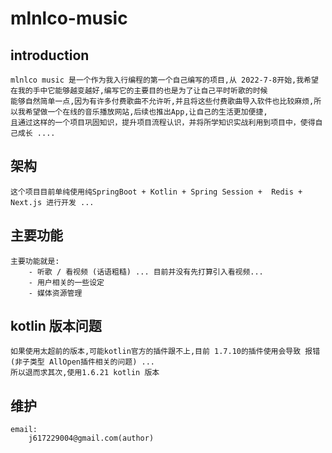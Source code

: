 # mlnlco-music
## introduction
    mlnlco music 是一个作为我入行编程的第一个自己编写的项目,从 2022-7-8开始,我希望在我的手中它能够越变越好,编写它的主要目的也是为了让自己平时听歌的时候
    能够自然简单一点,因为有许多付费歌曲不允许听,并且将这些付费歌曲导入软件也比较麻烦,所以我希望做一个在线的音乐播放网站,后续也推出App,让自己的生活更加便捷,
    且通过这样的一个项目巩固知识，提升项目流程认识，并将所学知识实战利用到项目中，使得自己成长 ....
## 架构
    这个项目目前单纯使用纯SpringBoot + Kotlin + Spring Session +  Redis + Next.js 进行开发 ...
## 主要功能
    主要功能就是:
        - 听歌 / 看视频 (话语粗糙) ... 目前并没有先打算引入看视频...
        - 用户相关的一些设定
        - 媒体资源管理



## kotlin 版本问题
```text
如果使用太超前的版本,可能kotlin官方的插件跟不上,目前 1.7.10的插件使用会导致 报错(非子类型 AllOpen插件相关的问题) ...
所以退而求其次,使用1.6.21 kotlin 版本
```


## 维护
    email:
        j617229004@gmail.com(author)